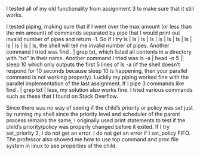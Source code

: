 I tested all of my old functionality from assignment 3 to make sure that it still works.

I tested piping, making sure that if I went over the max amount (or less than the min amount) of commands 
separated by pipe that I would print out invalid number of pipes and return -1. 
So if I try ls | ls | ls | ls | ls | ls | ls | ls | ls | ls | ls | ls, the shell will tell me invalid number of pipes. 
Another command I tried was find . | grep txt, which listed all contents in a directory with “txt” in their name. 
Another command I tried was ls -a | head -n 5 || sleep 10 which only outputs the first 
5 lines of ls -a (if the shell doesn’t respond for 10 seconds because sleep 10 is happening, 
then your parallel command is not working properly). Luckily my piping worked fine with the parallel implementation of the 
last assignment. If I pipe 3 commands like find . | grep txt | less, my solution also works fine. I tried various commands 
such as these that I found on Stack Overflow. 

Since there was no way of seeing if the child’s priority or policy was set just by running my shell since the priority level 
and scheduler of the parent process remains the same, I originally used print statements to test if the child’s 
priority/policy was properly changed before it exited. If I try set_priority 2, I do not get an error. I do not get an error 
if I set_policy FIFO. The professor also showed me how to use top command and proc file system in linux to see properties of 
the child. 
